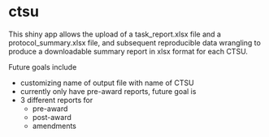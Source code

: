 # ctsu
This shiny app allows the upload of a task_report.xlsx file and a protocol_summary.xlsx file, 
and subsequent reproducible data wrangling to produce a downloadable summary report in xlsx format for each CTSU.

Future goals include 
- customizing name of output file with name of CTSU
- currently only have pre-award reports, future goal is
- 3 different reports for 
  - pre-award
  - post-award
  - amendments


